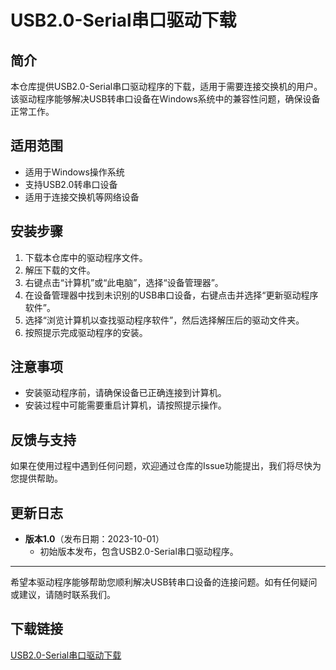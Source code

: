 # USB2.0-Serial串口驱动下载

## 简介
本仓库提供USB2.0-Serial串口驱动程序的下载，适用于需要连接交换机的用户。该驱动程序能够解决USB转串口设备在Windows系统中的兼容性问题，确保设备正常工作。

## 适用范围
- 适用于Windows操作系统
- 支持USB2.0转串口设备
- 适用于连接交换机等网络设备

## 安装步骤
1. 下载本仓库中的驱动程序文件。
2. 解压下载的文件。
3. 右键点击“计算机”或“此电脑”，选择“设备管理器”。
4. 在设备管理器中找到未识别的USB串口设备，右键点击并选择“更新驱动程序软件”。
5. 选择“浏览计算机以查找驱动程序软件”，然后选择解压后的驱动文件夹。
6. 按照提示完成驱动程序的安装。

## 注意事项
- 安装驱动程序前，请确保设备已正确连接到计算机。
- 安装过程中可能需要重启计算机，请按照提示操作。

## 反馈与支持
如果在使用过程中遇到任何问题，欢迎通过仓库的Issue功能提出，我们将尽快为您提供帮助。

## 更新日志
- **版本1.0**（发布日期：2023-10-01）
  - 初始版本发布，包含USB2.0-Serial串口驱动程序。

---

希望本驱动程序能够帮助您顺利解决USB转串口设备的连接问题。如有任何疑问或建议，请随时联系我们。

## 下载链接

[USB2.0-Serial串口驱动下载](https://pan.quark.cn/s/0c5ce282ea14)
